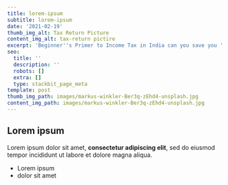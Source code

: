 ```yaml
---
title: lorem-ipsum
subtitle: lorem-ipsum
date: '2021-02-19'
thumb_img_alt: Tax Return Picture
content_img_alt: tax-return pictire
excerpt: 'Beginner''s Primer to Income Tax in India can you save you '
seo:
  title: ''
  description: ''
  robots: []
  extra: []
  type: stackbit_page_meta
template: post
thumb_img_path: images/markus-winkler-Ber3q-zEhd4-unsplash.jpg
content_img_path: images/markus-winkler-Ber3q-zEhd4-unsplash.jpg
---
```

## Lorem ipsum

Lorem ipsum dolor sit amet, **consectetur adipiscing elit**, sed do eiusmod tempor incididunt ut labore et dolore magna aliqua.

- Lorem ipsum
- dolor sit amet